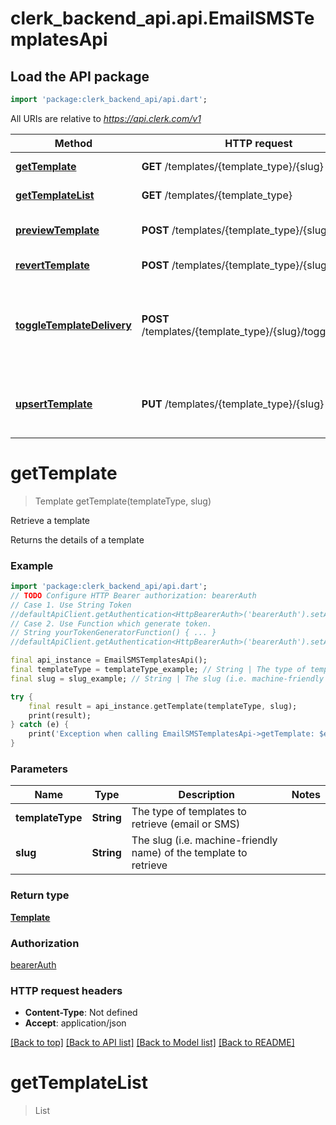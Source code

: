 # clerk_backend_api.api.EmailSMSTemplatesApi

## Load the API package
```dart
import 'package:clerk_backend_api/api.dart';
```

All URIs are relative to *https://api.clerk.com/v1*

Method | HTTP request | Description
------------- | ------------- | -------------
[**getTemplate**](EmailSMSTemplatesApi.md#gettemplate) | **GET** /templates/{template_type}/{slug} | Retrieve a template
[**getTemplateList**](EmailSMSTemplatesApi.md#gettemplatelist) | **GET** /templates/{template_type} | List all templates
[**previewTemplate**](EmailSMSTemplatesApi.md#previewtemplate) | **POST** /templates/{template_type}/{slug}/preview | Preview changes to a template
[**revertTemplate**](EmailSMSTemplatesApi.md#reverttemplate) | **POST** /templates/{template_type}/{slug}/revert | Revert a template
[**toggleTemplateDelivery**](EmailSMSTemplatesApi.md#toggletemplatedelivery) | **POST** /templates/{template_type}/{slug}/toggle_delivery | Toggle the delivery by Clerk for a template of a given type and slug
[**upsertTemplate**](EmailSMSTemplatesApi.md#upserttemplate) | **PUT** /templates/{template_type}/{slug} | Update a template for a given type and slug


# **getTemplate**
> Template getTemplate(templateType, slug)

Retrieve a template

Returns the details of a template

### Example
```dart
import 'package:clerk_backend_api/api.dart';
// TODO Configure HTTP Bearer authorization: bearerAuth
// Case 1. Use String Token
//defaultApiClient.getAuthentication<HttpBearerAuth>('bearerAuth').setAccessToken('YOUR_ACCESS_TOKEN');
// Case 2. Use Function which generate token.
// String yourTokenGeneratorFunction() { ... }
//defaultApiClient.getAuthentication<HttpBearerAuth>('bearerAuth').setAccessToken(yourTokenGeneratorFunction);

final api_instance = EmailSMSTemplatesApi();
final templateType = templateType_example; // String | The type of templates to retrieve (email or SMS)
final slug = slug_example; // String | The slug (i.e. machine-friendly name) of the template to retrieve

try {
    final result = api_instance.getTemplate(templateType, slug);
    print(result);
} catch (e) {
    print('Exception when calling EmailSMSTemplatesApi->getTemplate: $e\n');
}
```

### Parameters

Name | Type | Description  | Notes
------------- | ------------- | ------------- | -------------
 **templateType** | **String**| The type of templates to retrieve (email or SMS) | 
 **slug** | **String**| The slug (i.e. machine-friendly name) of the template to retrieve | 

### Return type

[**Template**](Template.md)

### Authorization

[bearerAuth](../README.md#bearerAuth)

### HTTP request headers

 - **Content-Type**: Not defined
 - **Accept**: application/json

[[Back to top]](#) [[Back to API list]](../README.md#documentation-for-api-endpoints) [[Back to Model list]](../README.md#documentation-for-models) [[Back to README]](../README.md)

# **getTemplateList**
> List<Template> getTemplateList(templateType, paginated, limit, offset)

List all templates

Returns a list of all templates. The templates are returned sorted by position.

### Example
```dart
import 'package:clerk_backend_api/api.dart';
// TODO Configure HTTP Bearer authorization: bearerAuth
// Case 1. Use String Token
//defaultApiClient.getAuthentication<HttpBearerAuth>('bearerAuth').setAccessToken('YOUR_ACCESS_TOKEN');
// Case 2. Use Function which generate token.
// String yourTokenGeneratorFunction() { ... }
//defaultApiClient.getAuthentication<HttpBearerAuth>('bearerAuth').setAccessToken(yourTokenGeneratorFunction);

final api_instance = EmailSMSTemplatesApi();
final templateType = templateType_example; // String | The type of templates to list (email or SMS)
final paginated = true; // bool | Whether to paginate the results. If true, the results will be paginated. If false, the results will not be paginated.
final limit = 56; // int | Applies a limit to the number of results returned. Can be used for paginating the results together with `offset`.
final offset = 56; // int | Skip the first `offset` results when paginating. Needs to be an integer greater or equal to zero. To be used in conjunction with `limit`.

try {
    final result = api_instance.getTemplateList(templateType, paginated, limit, offset);
    print(result);
} catch (e) {
    print('Exception when calling EmailSMSTemplatesApi->getTemplateList: $e\n');
}
```

### Parameters

Name | Type | Description  | Notes
------------- | ------------- | ------------- | -------------
 **templateType** | **String**| The type of templates to list (email or SMS) | 
 **paginated** | **bool**| Whether to paginate the results. If true, the results will be paginated. If false, the results will not be paginated. | [optional] 
 **limit** | **int**| Applies a limit to the number of results returned. Can be used for paginating the results together with `offset`. | [optional] [default to 10]
 **offset** | **int**| Skip the first `offset` results when paginating. Needs to be an integer greater or equal to zero. To be used in conjunction with `limit`. | [optional] [default to 0]

### Return type

[**List<Template>**](Template.md)

### Authorization

[bearerAuth](../README.md#bearerAuth)

### HTTP request headers

 - **Content-Type**: Not defined
 - **Accept**: application/json

[[Back to top]](#) [[Back to API list]](../README.md#documentation-for-api-endpoints) [[Back to Model list]](../README.md#documentation-for-models) [[Back to README]](../README.md)

# **previewTemplate**
> Object previewTemplate(templateType, slug, previewTemplateRequest)

Preview changes to a template

Returns a preview of a template for a given template_type, slug and body

### Example
```dart
import 'package:clerk_backend_api/api.dart';
// TODO Configure HTTP Bearer authorization: bearerAuth
// Case 1. Use String Token
//defaultApiClient.getAuthentication<HttpBearerAuth>('bearerAuth').setAccessToken('YOUR_ACCESS_TOKEN');
// Case 2. Use Function which generate token.
// String yourTokenGeneratorFunction() { ... }
//defaultApiClient.getAuthentication<HttpBearerAuth>('bearerAuth').setAccessToken(yourTokenGeneratorFunction);

final api_instance = EmailSMSTemplatesApi();
final templateType = templateType_example; // String | The type of template to preview
final slug = slug_example; // String | The slug of the template to preview
final previewTemplateRequest = PreviewTemplateRequest(); // PreviewTemplateRequest | Required parameters

try {
    final result = api_instance.previewTemplate(templateType, slug, previewTemplateRequest);
    print(result);
} catch (e) {
    print('Exception when calling EmailSMSTemplatesApi->previewTemplate: $e\n');
}
```

### Parameters

Name | Type | Description  | Notes
------------- | ------------- | ------------- | -------------
 **templateType** | **String**| The type of template to preview | 
 **slug** | **String**| The slug of the template to preview | 
 **previewTemplateRequest** | [**PreviewTemplateRequest**](PreviewTemplateRequest.md)| Required parameters | [optional] 

### Return type

[**Object**](Object.md)

### Authorization

[bearerAuth](../README.md#bearerAuth)

### HTTP request headers

 - **Content-Type**: application/json
 - **Accept**: application/json

[[Back to top]](#) [[Back to API list]](../README.md#documentation-for-api-endpoints) [[Back to Model list]](../README.md#documentation-for-models) [[Back to README]](../README.md)

# **revertTemplate**
> Template revertTemplate(templateType, slug)

Revert a template

Reverts an updated template to its default state

### Example
```dart
import 'package:clerk_backend_api/api.dart';
// TODO Configure HTTP Bearer authorization: bearerAuth
// Case 1. Use String Token
//defaultApiClient.getAuthentication<HttpBearerAuth>('bearerAuth').setAccessToken('YOUR_ACCESS_TOKEN');
// Case 2. Use Function which generate token.
// String yourTokenGeneratorFunction() { ... }
//defaultApiClient.getAuthentication<HttpBearerAuth>('bearerAuth').setAccessToken(yourTokenGeneratorFunction);

final api_instance = EmailSMSTemplatesApi();
final templateType = templateType_example; // String | The type of template to revert
final slug = slug_example; // String | The slug of the template to revert

try {
    final result = api_instance.revertTemplate(templateType, slug);
    print(result);
} catch (e) {
    print('Exception when calling EmailSMSTemplatesApi->revertTemplate: $e\n');
}
```

### Parameters

Name | Type | Description  | Notes
------------- | ------------- | ------------- | -------------
 **templateType** | **String**| The type of template to revert | 
 **slug** | **String**| The slug of the template to revert | 

### Return type

[**Template**](Template.md)

### Authorization

[bearerAuth](../README.md#bearerAuth)

### HTTP request headers

 - **Content-Type**: Not defined
 - **Accept**: application/json

[[Back to top]](#) [[Back to API list]](../README.md#documentation-for-api-endpoints) [[Back to Model list]](../README.md#documentation-for-models) [[Back to README]](../README.md)

# **toggleTemplateDelivery**
> Template toggleTemplateDelivery(templateType, slug, toggleTemplateDeliveryRequest)

Toggle the delivery by Clerk for a template of a given type and slug

Toggles the delivery by Clerk for a template of a given type and slug. If disabled, Clerk will not deliver the resulting email or SMS. The app developer will need to listen to the `email.created` or `sms.created` webhooks in order to handle delivery themselves.

### Example
```dart
import 'package:clerk_backend_api/api.dart';
// TODO Configure HTTP Bearer authorization: bearerAuth
// Case 1. Use String Token
//defaultApiClient.getAuthentication<HttpBearerAuth>('bearerAuth').setAccessToken('YOUR_ACCESS_TOKEN');
// Case 2. Use Function which generate token.
// String yourTokenGeneratorFunction() { ... }
//defaultApiClient.getAuthentication<HttpBearerAuth>('bearerAuth').setAccessToken(yourTokenGeneratorFunction);

final api_instance = EmailSMSTemplatesApi();
final templateType = templateType_example; // String | The type of template to toggle delivery for
final slug = slug_example; // String | The slug of the template for which to toggle delivery
final toggleTemplateDeliveryRequest = ToggleTemplateDeliveryRequest(); // ToggleTemplateDeliveryRequest | 

try {
    final result = api_instance.toggleTemplateDelivery(templateType, slug, toggleTemplateDeliveryRequest);
    print(result);
} catch (e) {
    print('Exception when calling EmailSMSTemplatesApi->toggleTemplateDelivery: $e\n');
}
```

### Parameters

Name | Type | Description  | Notes
------------- | ------------- | ------------- | -------------
 **templateType** | **String**| The type of template to toggle delivery for | 
 **slug** | **String**| The slug of the template for which to toggle delivery | 
 **toggleTemplateDeliveryRequest** | [**ToggleTemplateDeliveryRequest**](ToggleTemplateDeliveryRequest.md)|  | [optional] 

### Return type

[**Template**](Template.md)

### Authorization

[bearerAuth](../README.md#bearerAuth)

### HTTP request headers

 - **Content-Type**: application/json
 - **Accept**: application/json

[[Back to top]](#) [[Back to API list]](../README.md#documentation-for-api-endpoints) [[Back to Model list]](../README.md#documentation-for-models) [[Back to README]](../README.md)

# **upsertTemplate**
> Template upsertTemplate(templateType, slug, upsertTemplateRequest)

Update a template for a given type and slug

Updates the existing template of the given type and slug

### Example
```dart
import 'package:clerk_backend_api/api.dart';
// TODO Configure HTTP Bearer authorization: bearerAuth
// Case 1. Use String Token
//defaultApiClient.getAuthentication<HttpBearerAuth>('bearerAuth').setAccessToken('YOUR_ACCESS_TOKEN');
// Case 2. Use Function which generate token.
// String yourTokenGeneratorFunction() { ... }
//defaultApiClient.getAuthentication<HttpBearerAuth>('bearerAuth').setAccessToken(yourTokenGeneratorFunction);

final api_instance = EmailSMSTemplatesApi();
final templateType = templateType_example; // String | The type of template to update
final slug = slug_example; // String | The slug of the template to update
final upsertTemplateRequest = UpsertTemplateRequest(); // UpsertTemplateRequest | 

try {
    final result = api_instance.upsertTemplate(templateType, slug, upsertTemplateRequest);
    print(result);
} catch (e) {
    print('Exception when calling EmailSMSTemplatesApi->upsertTemplate: $e\n');
}
```

### Parameters

Name | Type | Description  | Notes
------------- | ------------- | ------------- | -------------
 **templateType** | **String**| The type of template to update | 
 **slug** | **String**| The slug of the template to update | 
 **upsertTemplateRequest** | [**UpsertTemplateRequest**](UpsertTemplateRequest.md)|  | [optional] 

### Return type

[**Template**](Template.md)

### Authorization

[bearerAuth](../README.md#bearerAuth)

### HTTP request headers

 - **Content-Type**: application/json
 - **Accept**: application/json

[[Back to top]](#) [[Back to API list]](../README.md#documentation-for-api-endpoints) [[Back to Model list]](../README.md#documentation-for-models) [[Back to README]](../README.md)

